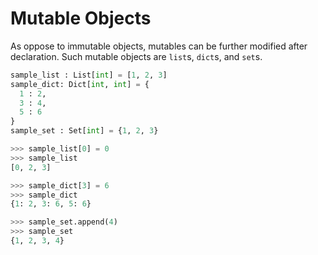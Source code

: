 # Mutable Objects
As oppose to immutable objects, mutables can be further modified after declaration. Such mutable objects are ` list `s, ` dict `s, and ` set `s.
```py
sample_list : List[int] = [1, 2, 3]
sample_dict: Dict[int, int] = {
  1 : 2,
  3 : 4,
  5 : 6
}
sample_set : Set[int] = {1, 2, 3}

>>> sample_list[0] = 0
>>> sample_list
[0, 2, 3]

>>> sample_dict[3] = 6
>>> sample_dict
{1: 2, 3: 6, 5: 6}

>>> sample_set.append(4)
>>> sample_set
{1, 2, 3, 4}
```